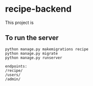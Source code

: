 # recipe-backend

This project is

## To run the server
```
python manage.py makemigrations recipe
python manage.py migrate
python manage.py runserver
```

```
endpoints:
/recipe/
/users/
/admin/
```
